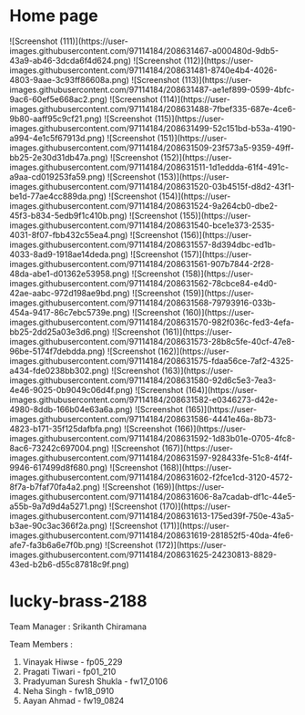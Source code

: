 <h1>Home page</h1>
![Screenshot (111)](https://user-images.githubusercontent.com/97114184/208631467-a000480d-9db5-43a9-ab46-3dcda6f4d624.png)
![Screenshot (112)](https://user-images.githubusercontent.com/97114184/208631481-8740e4b4-4026-4803-9aae-3c93ff86608a.png)
![Screenshot (113)](https://user-images.githubusercontent.com/97114184/208631487-ae1ef899-0599-4bfc-9ac6-60ef5e668ac2.png)
![Screenshot (114)](https://user-images.githubusercontent.com/97114184/208631488-7fbef335-687e-4ce6-9b80-aaff95c9cf21.png)
![Screenshot (115)](https://user-images.githubusercontent.com/97114184/208631499-52c151bd-b53a-4190-a994-4e1c5f67913d.png)
![Screenshot (151)](https://user-images.githubusercontent.com/97114184/208631509-23f573a5-9359-49ff-bb25-2e30d31db47a.png)
![Screenshot (152)](https://user-images.githubusercontent.com/97114184/208631511-1d1eddda-61f4-491c-a9aa-cd019253fa59.png)
![Screenshot (153)](https://user-images.githubusercontent.com/97114184/208631520-03b4515f-d8d2-43f1-be1d-77ae4cc889da.png)
![Screenshot (154)](https://user-images.githubusercontent.com/97114184/208631524-9a264cb0-dbe2-45f3-b834-5edb9f1c410b.png)
![Screenshot (155)](https://user-images.githubusercontent.com/97114184/208631540-bce1e373-2535-4031-8f07-fbb432c55ea4.png)
![Screenshot (156)](https://user-images.githubusercontent.com/97114184/208631557-8d394dbc-ed1b-4033-8ad9-1918ae14deda.png)
![Screenshot (157)](https://user-images.githubusercontent.com/97114184/208631561-907b7844-2f28-48da-abe1-d01362e53958.png)
![Screenshot (158)](https://user-images.githubusercontent.com/97114184/208631562-78cbce84-e4d0-42ae-aabc-972d198ae9bd.png)
![Screenshot (159)](https://user-images.githubusercontent.com/97114184/208631568-79793916-033b-454a-9417-86c7ebc5739e.png)
![Screenshot (160)](https://user-images.githubusercontent.com/97114184/208631570-982f036c-fed3-4efa-bb25-2dd25a03e3d6.png)
![Screenshot (161)](https://user-images.githubusercontent.com/97114184/208631573-28b8c5fe-40cf-47e8-96be-5174f7debdda.png)
![Screenshot (162)](https://user-images.githubusercontent.com/97114184/208631575-fdaa56ce-7af2-4325-a434-fde0238bb302.png)
![Screenshot (163)](https://user-images.githubusercontent.com/97114184/208631580-92d6c5e3-7ea3-4e46-9025-0b9049c06d4f.png)
![Screenshot (164)](https://user-images.githubusercontent.com/97114184/208631582-e0346273-d42e-4980-8ddb-166b04e63a6a.png)
![Screenshot (165)](https://user-images.githubusercontent.com/97114184/208631586-4441e46a-8b73-4823-b171-35f125dafbfa.png)
![Screenshot (166)](https://user-images.githubusercontent.com/97114184/208631592-1d83b01e-0705-4fc8-8ac6-73242c697004.png)
![Screenshot (167)](https://user-images.githubusercontent.com/97114184/208631597-928433fe-51c8-4f4f-9946-617499d8f680.png)
![Screenshot (168)](https://user-images.githubusercontent.com/97114184/208631602-f2fce1cd-3120-4572-8f7a-b7faf70fa4a2.png)
![Screenshot (169)](https://user-images.githubusercontent.com/97114184/208631606-8a7cadab-df1c-44e5-a55b-9a7d9d4a5271.png)
![Screenshot (170)](https://user-images.githubusercontent.com/97114184/208631613-175ed39f-750e-43a5-b3ae-90c3ac366f2a.png)
![Screenshot (171)](https://user-images.githubusercontent.com/97114184/208631619-281852f5-40da-4fe6-afe7-fa3b6a6e7f0b.png)
![Screenshot (172)](https://user-images.githubusercontent.com/97114184/208631625-24230813-8829-43ed-b2b6-d55c87818c9f.png)


# lucky-brass-2188


Team Manager : Srikanth Chiramana

 Team Members :
1. Vinayak Hiwse - fp05_229
2. Pragati Tiwari - fp01_210
3. Pradyuman Suresh Shukla - fw17_0106
4. Neha Singh - fw18_0910
5. Aayan Ahmad - fw19_0824
